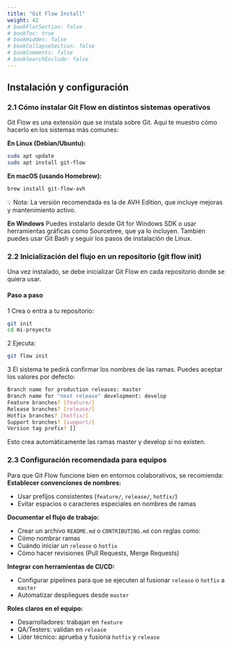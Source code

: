 ```yaml
---
title: "Git Flow Install"
weight: 42
# bookFlatSection: false
# bookToc: true
# bookHidden: false
# bookCollapseSection: false
# bookComments: false
# bookSearchExclude: false
---
```


## Instalación y configuración

### 2.1 Cómo instalar Git Flow en distintos sistemas operativos

Git Flow es una extensión que se instala sobre Git. Aquí te muestro cómo hacerlo en los sistemas más comunes:

**En Linux (Debian/Ubuntu):**

```bash
sudo apt update
sudo apt install git-flow
```

**En macOS (usando Homebrew):**

```bash
brew install git-flow-avh
```

💡 Nota: La versión recomendada es la de AVH Edition, que incluye mejoras y mantenimiento activo.

**En Windows**
Puedes instalarlo desde Git for Windows SDK o usar herramientas gráficas como Sourcetree, que ya lo incluyen.
También puedes usar Git Bash y seguir los pasos de instalación de Linux.

### 2.2 Inicialización del flujo en un repositorio (git flow init)

Una vez instalado, se debe inicializar Git Flow en cada repositorio donde se quiera usar.

#### Paso a paso

1 Crea o entra a tu repositorio:

```bash
git init
cd mi-proyecto
```

2 Ejecuta:

```bash
git flow init
```

3 El sistema te pedirá confirmar los nombres de las ramas. Puedes aceptar los valores por defecto:

```bash
Branch name for production releases: master
Branch name for "next release" development: develop
Feature branches? [feature/]
Release branches? [release/]
Hotfix branches? [hotfix/]
Support branches? [support/]
Version tag prefix? []
```

Esto crea automáticamente las ramas master y develop si no existen.

### 2.3 Configuración recomendada para equipos

Para que Git Flow funcione bien en entornos colaborativos, se recomienda:
**Establecer convenciones de nombres:**

- Usar prefijos consistentes (`feature/`, `release/`, `hotfix/`)
- Evitar espacios o caracteres especiales en nombres de ramas

**Documentar el flujo de trabajo:**

- Crear un archivo `README.md` o `CONTRIBUTING.md` con reglas como:
- Cómo nombrar ramas
- Cuándo iniciar un `release` o `hotfix`
- Cómo hacer revisiones (Pull Requests, Merge Requests)

**Integrar con herramientas de CI/CD:**

- Configurar pipelines para que se ejecuten al fusionar `release` o `hotfix` a `master`
- Automatizar despliegues desde `master`

**Roles claros en el equipo:**

- Desarrolladores: trabajan en `feature`
- QA/Testers: validan en `release`
- Líder técnico: aprueba y fusiona `hotfix` y `release`
